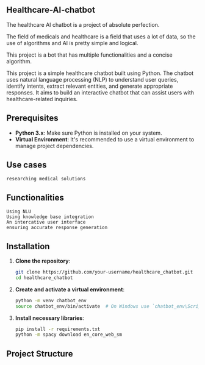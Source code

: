 ## Healthcare-AI-chatbot

The healthcare AI chatbot is a project of absolute perfection.

The field of medicals and healthcare is a field that uses a lot of data, so the use of algorithms and AI is pretty simple and logical.

This project is a bot that has multiple functionalities and a concise algorithm.

This project is a simple healthcare chatbot built using Python. The chatbot uses natural language processing (NLP) to understand user queries, identify intents, extract relevant entities, and generate appropriate responses.
It aims to build an interactive chatbot that can assist users with healthcare-related inquiries.

## Prerequisites

- **Python 3.x**: Make sure Python is installed on your system.
- **Virtual Environment**: It's recommended to use a virtual environment to manage project dependencies.


## Use cases
    researching medical solutions
    
    

## Functionalities
    Using NLU
    Using knowledge base integration
    An intercative user interface
    ensuring accurate response generation

## Installation

1. **Clone the repository**:
    ```bash
    git clone https://github.com/your-username/healthcare_chatbot.git
    cd healthcare_chatbot
    ```

2. **Create and activate a virtual environment**:
    ```bash
    python -m venv chatbot_env
    source chatbot_env/bin/activate  # On Windows use `chatbot_env\Scripts\activate`
    ```

3. **Install necessary libraries**:
    ```bash
    pip install -r requirements.txt
    python -m spacy download en_core_web_sm
    ```

## Project Structure


